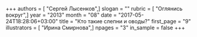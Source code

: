 +++
authors = [ "Сергей Лысенков",]
slogan = ""
rubric = [ "Оглянись вокруг",]
year = "2013"
month = "08"
date = "2017-05-24T18:28:06+03:00"
title = "Кто такие слепни и оводы?"
first_page = "9"
illustrators = [ "Ирина Смирнова",]
npages = "3"
in_sample = false
+++

